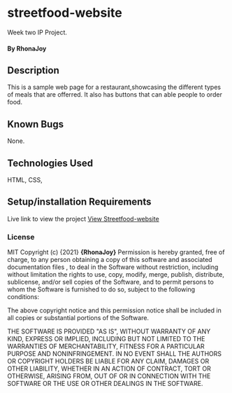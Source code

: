 # streetfood-website
Week two IP Project.
#### By RhonaJoy
## Description
This is a sample web page for a restaurant,showcasing the different types of meals that are offerred. It also has buttons that can able people to order food. 
## Known Bugs
None.
## Technologies Used
HTML, CSS,
## Setup/installation Requirements
Live link to view the project <a href="https://rhonajoyke.github.io/Streetfood-website/">View Streetfood-website</a>
### License
MIT Copyright (c) {2021} **{RhonaJoy}**
Permission is hereby granted, free of charge, to any person obtaining a copy of this software and associated documentation files , to deal in the Software without restriction, including without limitation the rights to use, copy, modify, merge, publish, distribute, sublicense, and/or sell copies of the Software, and to permit persons to whom the Software is furnished to do so, subject to the following conditions:

The above copyright notice and this permission notice shall be included in all copies or substantial portions of the Software.

THE SOFTWARE IS PROVIDED "AS IS", WITHOUT WARRANTY OF ANY KIND, EXPRESS OR IMPLIED, INCLUDING BUT NOT LIMITED TO THE WARRANTIES OF MERCHANTABILITY, FITNESS FOR A PARTICULAR PURPOSE AND NONINFRINGEMENT. IN NO EVENT SHALL THE AUTHORS OR COPYRIGHT HOLDERS BE LIABLE FOR ANY CLAIM, DAMAGES OR OTHER LIABILITY, WHETHER IN AN ACTION OF CONTRACT, TORT OR OTHERWISE, ARISING FROM, OUT OF OR IN CONNECTION WITH THE SOFTWARE OR THE USE OR OTHER DEALINGS IN THE SOFTWARE.



